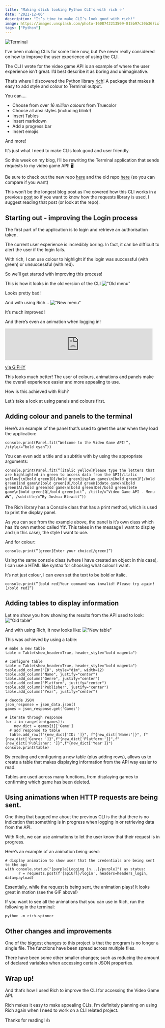 ```yaml
---
title: "Making slick looking Python CLI’s with rich ✨"
date: "2021-12-06"
description: "It’s time to make CLI’s look good with rich!"
image: https://images.unsplash.com/photo-1608742213509-815b97c30b36?ixlib=rb-1.2.1&ixid=MnwxMjA3fDB8MHxwaG90by1wYWdlfHx8fGVufDB8fHx8&auto=format&fit=crop&w=2070&q=80
tags: ["Python"]
---
```


![Terminal](https://images.unsplash.com/photo-1608742213509-815b97c30b36?ixlib=rb-1.2.1&ixid=MnwxMjA3fDB8MHxwaG90by1wYWdlfHx8fGVufDB8fHx8&auto=format&fit=crop&w=2070&q=80)

I’ve been making CLIs for some time now, but I’ve never really considered on how to improve the user experience of using the CLI.

The CLI I wrote for the video game API is an example of where the user experience isn’t great. I’d best describe it as boring and unimaginative.

That’s where I discovered the Python library [rich](https://github.com/willmcgugan/rich)! A package that makes it easy to add style and colour to Terminal output.

You can….
* Choose from over _16 million colours_ from Truecolor
* Choose all ansi styles (including blink!)
* Insert Tables
* Insert markdown
* Add a progress bar
* Insert emojis

And more!

It’s just what I need to make CLIs look good and user friendly.

So this week on my blog, I’ll be rewriting the Terminal application that sends requests to my video game API! 🖥 

Be sure to check out the new repo [here](https://github.com/JB-26/python-rich) and the old repo [here](https://github.com/JB-26/VideoGameAPIPythonCLI) (so you can compare if you want)

This won’t be the longest blog post as I’ve covered how this CLI works in a previous [post](https://joshblewitt.dev/blog/2021-07-13-python-requests/) so if you want to know how the requests library is used, I suggest reading that post (or look at the repo).

## Starting out - improving the Login process
The first part of the application is to login and retrieve an authorisation token.

The current user experience is incredibly boring. In fact, it can be difficult to alert the user if the login fails. 

With rich, I can use colour to highlight if the login was successful (with green) or unsuccessful (with red).

So we’ll get started with improving this process!

This is how it looks in the old version of the CLI
!["Old menu"](https://i.imgur.com/Mty0dLi.png)

Looks pretty bad!

And with using Rich…
!["New menu"](https://i.imgur.com/sucV7hz.png)

It’s much improved!

And there’s even an animation when logging in!

<iframe src="https://giphy.com/embed/2VqOG3SH2R2EbHFpkG" width="480" height="103" frameBorder="0" class="giphy-embed" allowFullScreen></iframe><p><a href="https://giphy.com/gifs/2VqOG3SH2R2EbHFpkG">via GIPHY</a></p>

This looks much better! The user of colours, animations and panels make the overall experience easier and more appealing to use.

How is this achieved with Rich?

Let’s take a look at using panels and colours first.

## Adding colour and panels to the terminal

Here’s an example of the panel that’s used to greet the user when they load the application:

```
console.print(Panel.fit(“Welcome to the Video Game API!”, /style/=“bold cyan”))
```

You can even add a title and a subtitle with by using the appropriate arguments:

```
console.print(Panel.fit(“[italic yellow]Please type the letters that are highlighted in green to access data from the API[/italic yellow]\n[bold green]D[/bold green]isplay games\n[bold green]F[/bold green]ind game\n[bold green]U[/bold green]pdate game\n[bold green]A[/bold green]dd game\n[bold green]De[/bold green]lete game\n[bold green]Q[/bold green]uit”, /title/=“Video Game API - Menu 🎮”, /subtitle/=“By Joshua Blewitt”))
```

The Rich library has a Console class that has a print method, which is used to print the display panel.

As you can see from the example above, the panel is it’s own class which has it’s own method called ‘fit’. This takes in the message I want to display and (in this case), the style I want to use.

And for colour:

```
console.print(“[green]Enter your choice[/green]”)
```

Using the same console class (where I have created an object in this case), I can use a HTML like syntax for choosing what colour I want.

It’s not just colour, I can even set the text to be bold or italic.

```
console.print(“[bold red]Your command was invalid! Please try again![/bold red]”)
```

## Adding tables to display information
Let me show you how showing the results from the API used to look:
!["Old table"](https://i.imgur.com/P5ZWovO.png)

And with using Rich, it now looks like:
!["New table"](https://i.imgur.com/y5FWHgi.png)

This was achieved by using a table:
```
# make a new table
table = Table(show_header=True, header_style="bold magenta")

# configure table
table = Table(show_header=True, header_style="bold magenta")
table.add_column("ID", style="dim", width=12)
table.add_column("Name", justify="center")
table.add_column("Genre", justify="center")
table.add_column("Platform", justify="center")
table.add_column("Publisher", justify="center")
table.add_column("Year", justify="center")

# decode JSON
json_response = json_data.json()
games = json_response.get('Games')

# iterate through response
for i in range(len(games)):
	new_dict = games[i]['Game']
  # add response to table
  table.add_row(f"{new_dict['ID: ']}", f"{new_dict['Name:']}", f"{new_dict['Genre: ']}",f"{new_dict['Platform:']}",f"{new_dict['Publisher: ']}",f"{new_dict['Year']}")
console.print(table)
```

By creating and configuring a new table (plus adding rows), allows us to create a table that makes displaying information from the API way easier to read.

Tables are used across many functions, from displaying games to confirming which game has been deleted.

## Using animations when HTTP requests are being sent.
One thing that bugged me about the previous CLI is the that there is no indication that something is in progress when logging in or retrieving data from the API.

With Rich, we can use animations to let the user know that their request is in progress.

Here’s an example of an animation being used:

```
# display animation to show user that the credentials are being sent to the api
with console.status("[purple]Logging in...[/purple]") as status:
      r = requests.post(f'{apiUrl}/login', headers=headers_login, data=payload)
```

Essentially, while the request is being sent, the animation plays! It looks great in motion (see the GIF above!)

If you want to see all the animations that you can use in Rich, run the following in the terminal:

```
python -m rich.spinner
```

## Other changes and improvements
One of the biggest changes to this project is that the program is no longer a single file. The functions have been spread across multiple files.

There have been some other smaller changes; such as reducing the amount of declared variables when accessing certain JSON properties.

## Wrap up!
And that’s how I used Rich to improve the CLI for accessing the Video Game API.

Rich makes it easy to make appealing CLIs. I’m definitely planning on using Rich again when I need to work on a CLI related project.

Thanks for reading! 👍